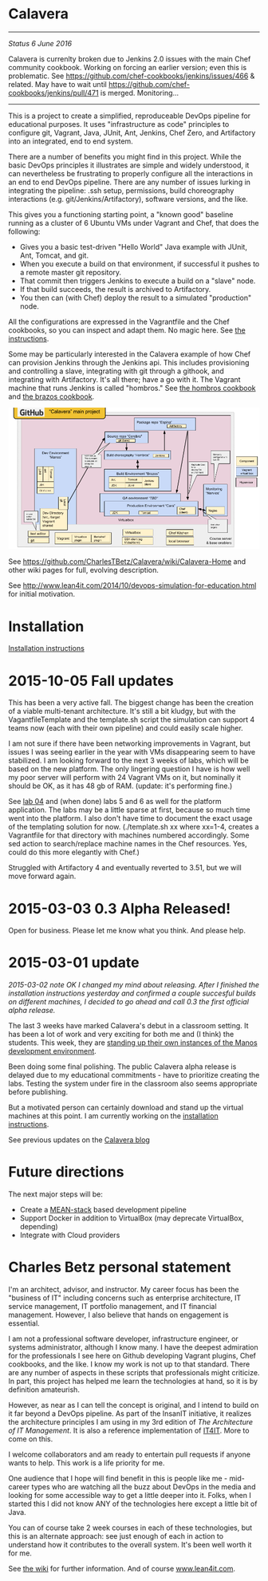 Calavera
========

--------------------
*Status 6 June 2016*

Calavera is currenlty broken due to Jenkins 2.0 issues with the main Chef community cookbook. Working on forcing an earlier version; even this is problematic. See https://github.com/chef-cookbooks/jenkins/issues/466 & related. May have to wait until https://github.com/chef-cookbooks/jenkins/pull/471 is merged. Monitoring... 

-------------------

This is a project to create a simplified, reproduceable DevOps pipeline for educational purposes. It uses  "infrastructure as code" principles to configure git, Vagrant, Java, JUnit, Ant, Jenkins, Chef Zero, and Artifactory into an integrated, end to end system.

There are a number of benefits you might find in this project. While the basic DevOps principles it illustrates are simple and widely understood, it can nevertheless be frustrating to properly configure all the interactions in an end to end DevOps pipeline. There are any number of issues lurking in integrating the pipeline: .ssh setup, permissions, build choreography interactions (e.g. git/Jenkins/Artifactory), software versions, and the like.

This gives you a functioning starting point, a "known good" baseline running as a cluster of 6 Ubuntu VMs under Vagrant and Chef, that does the following:

* Gives you a basic test-driven "Hello World" Java example with JUnit, Ant, Tomcat, and git.
* When you execute a build on that environment, if successful it pushes to a remote master git repository.
* That commit then triggers Jenkins to execute a build on a "slave" node.
* If that build succeeds, the result is archived to Artifactory.
* You then can (with Chef) deploy the result to a simulated "production" node.

All the configurations are expressed in the Vagrantfile and the Chef cookbooks, so you can inspect and adapt them. No magic here. See [the instructions](https://github.com/CharlesTBetz/Calavera/blob/master/docs/Installation.md).

Some may be particularly interested in the Calavera example of how Chef can provision Jenkins through the Jenkins api. This includes provisioning and controlling a slave, integrating with git through a githook, and integrating with Artifactory. It's all there; have a go with it. The Vagrant machine that runs Jenkins is called "hombros." See [the hombros cookbook](https://github.com/CharlesTBetz/Calavera/blob/master/cookbooks/hombros) and [the brazos cookbook](https://github.com/CharlesTBetz/Calavera/blob/master/cookbooks/brazos).

![](docs/img/CalaveraArchitecture.png)

See https://github.com/CharlesTBetz/Calavera/wiki/Calavera-Home and other wiki pages for full, evolving description.

See http://www.lean4it.com/2014/10/devops-simulation-for-education.html for initial motivation.

Installation
==

[Installation instructions](https://github.com/CharlesTBetz/Calavera/blob/master/docs/Installation.md)

2015-10-05 Fall updates
==
This has been a very active fall. The biggest change has been the creation of a viable multi-tenant architecture. It's still a bit kludgy, but with the VagantfileTemplate and the template.sh script the simulation can support 4 teams now (each with their own pipeline) and could easily scale higher.

I am not sure if there have been networking improvements in Vagrant, but issues I was seeing earlier in the year with VMs disappearing seem to have stabilized. I am looking forward to the next 3 weeks of labs, which will be based on the new platform. The only lingering question I have is how well my poor server will perform with 24 Vagrant VMs on it, but nominally it should be OK, as it has 48 gb of RAM. (update: it's performing fine.)

See [lab 04](https://github.com/dm-academy/aitm-labs/blob/master/Lab-04/04-tech-lab.adoc) and (when done) labs 5 and 6 as well for the platform application. The labs may be a little sparse at first, because so much time went into the platform. I also don't have time to document the exact usage of the templating solution for now. (./template.sh xx where xx=1-4, creates a Vagrantfile for that directory with machines numbered accordingly. Some sed action to search/replace machine names in the Chef resources. Yes, could do this more elegantly with Chef.)

Struggled with Artifactory 4 and eventually reverted to 3.51, but we will move forward again.

2015-03-03 0.3 Alpha Released!
==
Open for business. Please let me know what you think. And please help.


2015-03-01 update
==
*2015-03-02 note OK I changed my mind about releasing. After I finished the installation instructions yesterday and confirmed a couple succesful builds on different machines, I decided to go ahead and call 0.3 the first official alpha release.*

The last 3 weeks have marked Calavera's debut in a classroom setting. It has been a lot of work and very exciting for both me and (I think) the students. This week, they are [standing up their own instances of the Manos development environment](https://github.com/StThomas-SEIS660/Lab-04/blob/master/Lab-04-inststructions.md).

Been doing some final polishing. The public Calavera alpha release is delayed due to my educational commitments - have to prioritize creating the labs. Testing the system under fire in the classroom also seems appropriate before publishing.

But a motivated person can certainly download and stand up the virtual machines at this point. I am currently working on the [installation instructions](https://github.com/CharlesTBetz/Calavera/blob/master/docs/Installation.md).

See previous updates on the [Calavera blog](https://github.com/CharlesTBetz/Calavera/wiki/Calavera-Blog)

Future directions
==
The next major steps will be:
* Create a [MEAN-stack](http://en.wikipedia.org/wiki/MEAN) based development pipeline
* Support Docker in addition to VirtualBox (may deprecate VirtualBox, depending)
* Integrate with Cloud providers

Charles Betz personal statement
==

I'm an architect, advisor, and instructor. My career focus has been the "business of IT" including concerns such as enterprise architecture, IT service management, IT portfolio management, and IT financial management. However, I also believe that hands on engagement is essential.

I am not a professional software developer, infrastructure engineer, or systems administrator, although I know many. I have the deepest admiration for the professionals I see here on Github developing Vagrant plugins, Chef cookbooks, and the like. I know my work is not up to that standard. There are any number of aspects in these scripts that professionals might criticize. In part, this project has helped me learn the technologies at hand, so it is by definition amateurish.

However, as near as I can tell the concept is original, and I intend to build on it far beyond a DevOps pipeline. As part of the InsanIT initiative, it realizes the architecture principles I am using in my 3rd edition of *The Architecture of IT Management*. It is also a reference implementation of [IT4IT](http://opengroup.org/it4it). More to come on this.

I welcome collaborators and am ready to entertain pull requests if anyone wants to help. This work is a life priority for me.

One audience that I hope will find benefit in this is people like me - mid-career types who are watching all the buzz about DevOps in the media and looking for some accessible way to get a little deeper into it. Folks, when I started this I did not know ANY of the technologies here except a little bit of Java.

You can of course take 2 week courses in each of these technologies, but this is an alternate approach: see just enough of each in action to understand how it contributes to the overall system. It's been well worth it for me.

See [the wiki](https://github.com/CharlesTBetz/Calavera/wiki) for further information. And of course www.lean4it.com.
